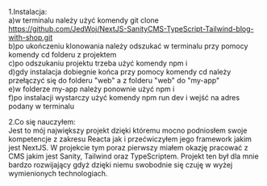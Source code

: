 1.Instalacja:    
a)w terminalu należy użyć komendy git clone https://github.com/JedWoj/NextJS-SanityCMS-TypeScript-Tailwind-blog-with-shop.git  
b)po ukończeniu klonowania należy odszukać w terminalu przy pomocy komendy cd folderu z projektem  
c)po odszukaniu projektu trzeba użyć komendy npm i  
d)gdy instalacja dobiegnie końca przy pomocy komendy cd należy przełączyć się do folderu "web" a z folderu "web" do "my-app"  
e)w folderze my-app należy ponownie użyć npm i  
f)po instalacji wystarczy użyć komendy npm run dev i wejść na adres podany w terminalu  

2.Co się nauczyłem:  
Jest to mój największy projekt dzięki któremu mocno podniosłem swoje kompetencje z zakresu Reacta jak i przećwiczyłem jego framework jakim jest NextJS. W projekcie tym poraz pierwszy miałem okazję pracować z CMS jakim jest Sanity, Tailwind oraz TypeScriptem. Projekt ten był dla mnie bardzo rozwijający gdyż dzięki niemu swobodnie się czuję w wyżej wymienionych technologiach.
